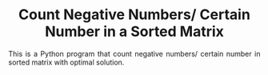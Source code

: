 <h1 align="center"> Count Negative Numbers/ Certain Number in a Sorted Matrix </h1>

<p align="justify">
This is a Python program that count negative numbers/ certain number in sorted matrix with optimal solution.
</p>
